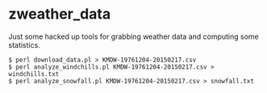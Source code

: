 # zweather_data
Just some hacked up tools for grabbing weather data and computing some statistics.

    $ perl download_data.pl > KMDW-19761204-20150217.csv
    $ perl analyze_windchills.pl KMDW-19761204-20150217.csv > windchills.txt
    $ perl analyze_snowfall.pl KMDW-19761204-20150217.csv > snowfall.txt
